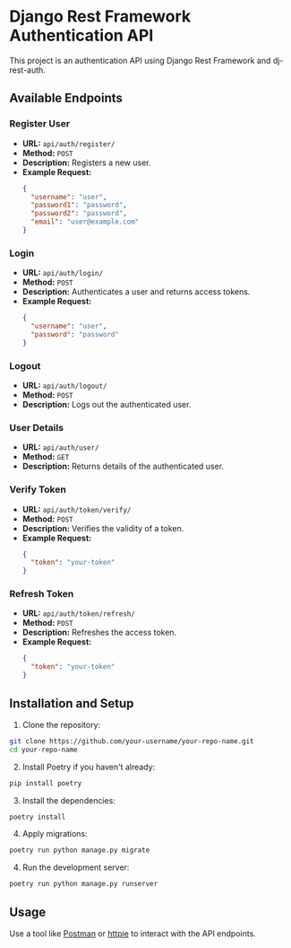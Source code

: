 # Django Rest Framework Authentication API

This project is an authentication API using Django Rest Framework and dj-rest-auth.

## Available Endpoints

### Register User

- **URL:** `api/auth/register/`
- **Method:** `POST`
- **Description:** Registers a new user.
- **Example Request:**
  ```json
  {
    "username": "user",
    "password1": "password",
    "password2": "password",
    "email": "user@example.com"
  }
  ```

### Login

- **URL:** `api/auth/login/`
- **Method:** `POST`
- **Description:** Authenticates a user and returns access tokens.
- **Example Request:**
  ```json
  {
    "username": "user",
    "password": "password"
  }
  ```

### Logout

- **URL:** `api/auth/logout/`
- **Method:** `POST`
- **Description:** Logs out the authenticated user.

### User Details

- **URL:** `api/auth/user/`
- **Method:** `GET`
- **Description:** Returns details of the authenticated user.

### Verify Token

- **URL:** `api/auth/token/verify/`
- **Method:** `POST`
- **Description:** Verifies the validity of a token.
- **Example Request:**
  ```json
  {
    "token": "your-token"
  }
  ```

### Refresh Token

- **URL:** `api/auth/token/refresh/`
- **Method:** `POST`
- **Description:** Refreshes the access token.
- **Example Request:**
  ```json
  {
    "token": "your-token"
  }
  ```

## Installation and Setup

1. Clone the repository:
  ```bash
  git clone https://github.com/your-username/your-repo-name.git
  cd your-repo-name
  ```

2. Install Poetry if you haven't already:
  ```bash
  pip install poetry
  ```

3. Install the dependencies:
  ```bash
  poetry install
  ```

4. Apply migrations:
  ```bash
  poetry run python manage.py migrate
  ```

4. Run the development server:
  ```bash
  poetry run python manage.py runserver
  ```

## Usage

Use a tool like [Postman](https://www.postman.com/) or [httpie](https://httpie.io/) to interact with the API endpoints.

